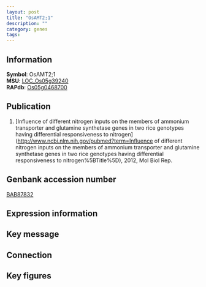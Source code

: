 ```yaml
---
layout: post
title: "OsAMT2;1"
description: ""
category: genes
tags: 
---
```


## Information
__Symbol__: OsAMT2;1  
__MSU__: [LOC_Os05g39240](http://rice.plantbiology.msu.edu/cgi-bin/ORF_infopage.cgi?orf=LOC_Os05g39240)  
__RAPdb__: [Os05g0468700](http://rapdb.dna.affrc.go.jp/viewer/gbrowse_details/irgsp1?name=Os05g0468700)  

## Publication
1. [Influence of different nitrogen inputs on the members of ammonium transporter and glutamine synthetase genes in two rice genotypes having differential responsiveness to nitrogen](http://www.ncbi.nlm.nih.gov/pubmed?term=Influence of different nitrogen inputs on the members of ammonium transporter and glutamine synthetase genes in two rice genotypes having differential responsiveness to nitrogen%5BTitle%5D), 2012, Mol Biol Rep.

## Genbank accession number
[BAB87832](http://www.ncbi.nlm.nih.gov/nuccore/BAB87832)  

## Expression information

## Key message

## Connection

## Key figures


